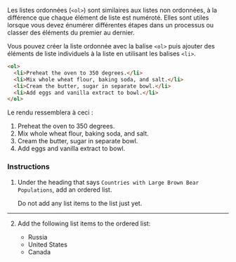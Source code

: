 Les listes ordonnées (`<ol>`) sont similaires aux listes non ordonnées, à la différence que chaque élément de liste est numéroté. Elles sont utiles lorsque vous devez énumérer différentes étapes dans un processus ou classer des éléments du premier au dernier.

Vous pouvez créer la liste ordonnée avec la balise `<ol>` puis ajouter des éléments de liste individuels à la liste en utilisant les balises `<li>`.

```html
<ol>
  <li>Preheat the oven to 350 degrees.</li>
  <li>Mix whole wheat flour, baking soda, and salt.</li>
  <li>Cream the butter, sugar in separate bowl.</li>
  <li>Add eggs and vanilla extract to bowl.</li>
</ol>
```

Le rendu ressemblera à ceci :

<ol>
  <li>Preheat the oven to 350 degrees.</li>
  <li>Mix whole wheat flour, baking soda, and salt.</li>
  <li>Cream the butter, sugar in separate bowl.</li>
  <li>Add eggs and vanilla extract to bowl.</li>
</ol>

### Instructions

1. Under the heading that says `Countries with Large Brown Bear Populations`, add an ordered list.

    Do not add any list items to the list just yet.

---

2. Add the following list items to the ordered list:

    - Russia
    - United States
    - Canada










